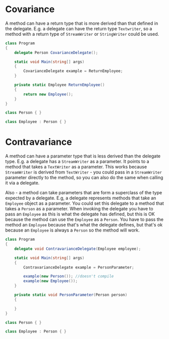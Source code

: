 # Covariance

A method can have a return type that is more derived than that defined in the delegate. E.g. a delegate can have the return type `Textwriter`, so a method with a return type of `StreamWriter` or `StringWriter` could be used.


```csharp
class Program
{
    delegate Person CovarianceDelegate();

    static void Main(string[] args)
    {
        CovarianceDelegate example = ReturnEmployee;
    }

    private static Employee ReturnEmployee()
    {
        return new Employee();
    }
}

class Person { }

class Employee : Person { }
```

# Contravariance

A method can have a parameter type that is less derived than the delegate type. E.g. a delegate has a `StreamWriter` as a parameter. It points to a method that takes a `TextWriter` as a parameter. This works because `StreamWriter` is derived from `TextWriter` - you could pass in a `StreamWriter` parameter directly to the method, so you can also do the same when calling it via a delegate.

Also - a method can take parameters that are form a superclass of the type expected by a delegate. E.g, a delegate represents methods that take an `Employee` object as a parameter. You could set this delegate to a method that takes a `Person` as a parameter. When invoking the delegate you have to pass an `Employee` as this is what the delegate has defined, but this is OK because the method can use the `Employee` as a `Person`. You have to pass the method an `Employee` because that's what the delegate defines, but that's ok because an `Employee` is always a `Person` so the method will work.

```csharp
class Program
{
    delegate void ContravarianceDelegate(Employee employee);

    static void Main(string[] args)
    {
        ContravarianceDelegate example = PersonParameter;

        example(new Person()); //doesn't compile
        example(new Employee());
    }

    private static void PersonParameter(Person person)
    {

    }
}

class Person { }

class Employee : Person { }
```
<!--stackedit_data:
eyJoaXN0b3J5IjpbMTQ0ODIyNTg0M119
-->